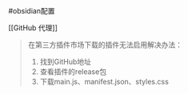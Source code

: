 #obsidian配置  

[[GitHub 代理]]

> 在第三方插件市场下载的插件无法启用解决办法：
> 1. 找到GitHub地址
> 2. 查看插件的release包
> 3. 下载main.js、manifest.json、styles.css

